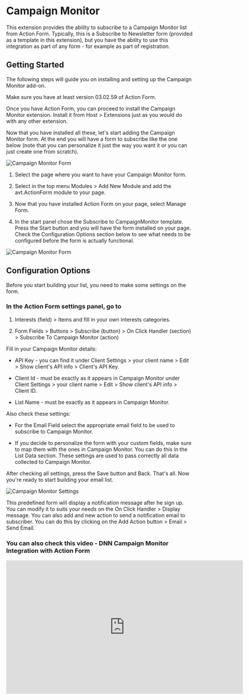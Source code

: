 # Campaign Monitor

This extension provides the ability to subscribe to a Campaign Monitor list from Action Form. Typically, this is a Subscribe to Newsletter form (provided as a template in this extension), but you have the ability to use this integration as part of any form - for example as part of registration.

## Getting Started

The following steps will guide you on installing and setting up the Campaign Monitor add-on.

Make sure you have at least version 03.02.59 of Action Form.

Once you have Action Form, you can proceed to install the Campaign Monitor extension. Install it from Host > Extensions just as you would do with any other extension.

Now that you have installed all these, let's start adding the Campaign Monitor form. At the end you will have a form to subscribe like the one below (note that you can personalize it just the way you want it or you can just create one from scratch).

![Campaign Monitor Form](/assets/campaign-monitor-form.png)

1. Select the page where you want to have your Campaign Monitor form.

2. Select in the top menu Modules > Add New Module and add the avt.ActionForm module to your page.

3. Now that you have installed Action Form on your page, select Manage Form.

4. In the start panel chose the Subscribe to CampaignMonitor template. Press the Start button and you will have the form installed on your page. Check the Configuration Options section below to see what needs to be configured before the form is actually functional.

![Campaign Monitor Form](/assets/subscribe-to-campaign-monitor.png)

## Configuration Options

Before you start building your list, you need to make some settings on the form.

### In the Action Form settings panel, go to

1. Interests (field) > Items and fill in your own interests categories.

2. Form Fields > Buttons > Subscribe (button) > On Click Handler (section) > Subscribe To Campaign Monitor (action) 

Fill in your Campaign Monitor details:

- API Key - you can find it under Client Settings > your client name > Edit > Show client's API info > Client's API Key.

- Client Id - must be exactly as it appears in Campaign Monitor under Client Settings > your client name > Edit > Show client's API info > Client ID.

- List Name - must be exactly as it appears in Campaign Monitor.

Also check these settings:

- For the Email Field select the appropriate email field to be used to subscribe to Campaign Monitor.

- If you decide to personalize the form with your custom fields, make sure to map them with the ones in Campaign Monitor. You can do this in the List Data section. These settings are used to pass correctly all data collected to Campaign Monitor.

After checking all settings, press the Save button and Back. That's all. Now you're ready to start building your email list.

![Campaign Monitor Settings](/assets/campaign-monitor-settings.png)

This predefined form will display a notification message after he sign up. You can modify it to suits your needs on the On Click Handler > Display message.
You can also add and new action to send a notification email to subscriber. You can do this by clicking on the Add Action button > Email > Send Email.

### You can also check this video - DNN Campaign Monitor Integration with Action Form

<iframe width="640" height="360" src="https://www.youtube.com/embed/s0w4A6JKBaY" frameborder="0" allow="autoplay; encrypted-media" allowfullscreen></iframe>
